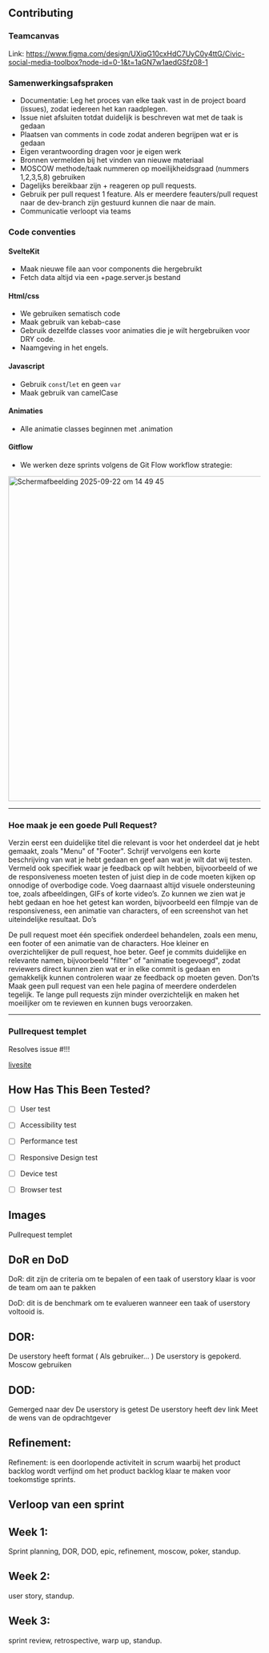 ## Contributing

### Teamcanvas
Link: https://www.figma.com/design/UXiqG10cxHdC7UyC0y4ttG/Civic-social-media-toolbox?node-id=0-1&t=1aGN7w1aedGSfz08-1


### Samenwerkingsafspraken
- Documentatie: Leg het proces van elke taak vast in de project board (issues), zodat iedereen het kan raadplegen.
- Issue niet afsluiten totdat duidelijk is beschreven wat met de taak is gedaan
- Plaatsen van comments in code zodat anderen begrijpen wat er is gedaan
- Eigen verantwoording dragen voor je eigen werk
- Bronnen vermelden bij het vinden van nieuwe materiaal
- MOSCOW methode/taak nummeren op moeilijkheidsgraad (nummers 1,2,3,5,8) gebruiken
- Dagelijks bereikbaar zijn + reageren op pull requests.
- Gebruik per pull request 1 feature. Als er meerdere feauters/pull request naar de dev-branch zijn gestuurd kunnen die naar de main. 
- Communicatie verloopt via teams

### Code conventies
#### SvelteKit
* Maak nieuwe file aan voor components die hergebruikt
* Fetch data altijd via een +page.server.js bestand


#### Html/css
* We gebruiken sematisch code
* Maak gebruik van kebab-case
* Gebruik dezelfde classes voor animaties die je wilt hergebruiken voor DRY code.
* Naamgeving in het engels.

#### Javascript
* Gebruik `const`/`let` en geen `var`
* Maak gebruik van camelCase 

#### Animaties
* Alle animatie classes beginnen met .animation

  
#### Gitflow
- We werken deze sprints volgens de Git Flow workflow strategie: 
<img width="559" height="648" alt="Scherm­afbeelding 2025-09-22 om 14 49 45" src="https://github.com/user-attachments/assets/0568b305-f1d8-4c78-962b-0f9d34342331" />

<hr>

### Hoe maak je een goede Pull Request?

Verzin eerst een duidelijke titel die relevant is voor het onderdeel dat je hebt gemaakt, zoals "Menu" of "Footer".
Schrijf vervolgens een korte beschrijving van wat je hebt gedaan en geef aan wat je wilt dat wij testen. Vermeld ook specifiek waar je feedback op wilt hebben, bijvoorbeeld of we de responsiveness moeten testen of juist diep in de code moeten kijken op onnodige of overbodige code.
Voeg daarnaast altijd visuele ondersteuning toe, zoals afbeeldingen, GIFs of korte video’s. Zo kunnen we zien wat je hebt gedaan en hoe het getest kan worden, bijvoorbeeld een filmpje van de responsiveness, een animatie van characters, of een screenshot van het uiteindelijke resultaat.
Do’s

De pull request moet één specifiek onderdeel behandelen, zoals een menu, een footer of een animatie van de characters. Hoe kleiner en overzichtelijker de pull request, hoe beter.
Geef je commits duidelijke en relevante namen, bijvoorbeeld "filter" of "animatie toegevoegd", zodat reviewers direct kunnen zien wat er in elke commit is gedaan en gemakkelijk kunnen controleren waar ze feedback op moeten geven.
Don’ts
Maak geen pull request van een hele pagina of meerdere onderdelen tegelijk. Te lange pull requests zijn minder overzichtelijk en maken het moeilijker om te reviewen en kunnen bugs veroorzaken.

<hr>

### Pullrequest templet
 
Resolves issue #!!!
 
<!-- A PR should have enough detail to be understandable far in the future. e.g what is the problem/why is the change needed, how does it solve it and any questions or points of discussion. Prefer copying information from a GitHub issue over linking to it; the card may not always exist and reviewers may not have access to the board. -->
 
[livesite](https://livesite.com)
 
## How Has This Been Tested?
 
- [ ] User test

- [ ] Accessibility test

- [ ] Performance test

- [ ] Responsive Design test

- [ ] Device test

- [ ] Browser test
 
## Images
 
<!-- Usually only applicable to UI changes, what did it look like before and what will it look like after? -->
 
 
Pullrequest templet

## DoR en DoD
DoR: dit zijn de criteria om te bepalen of een taak of userstory klaar is voor de team om aan te pakken
 
DoD: dit is de benchmark om te evalueren wanneer een taak of userstory voltooid is.

## DOR:
De userstory heeft format ( Als gebruiker... )
De userstory is gepokerd.
Moscow gebruiken
 
## DOD:
Gemerged naar dev
De userstory is getest
De userstory heeft dev link
Meet de wens van de opdrachtgever

## Refinement:
Refinement: is een doorlopende activiteit in scrum waarbij het product backlog wordt verfijnd om het product backlog klaar te maken voor toekomstige sprints.

## Verloop van een sprint
## Week 1: 
Sprint planning, DOR, DOD, epic, refinement, moscow, poker, standup.
## Week 2:
user story, standup.
## Week 3:
sprint review, retrospective, warp up, standup.
 
